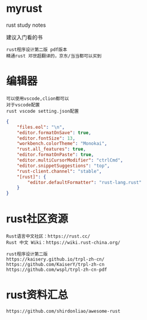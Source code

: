 # myrust
  
  rust study notes

  建议入门看的书
  
    rust程序设计第二版 pdf版本
    精通rust 邓世超翻译的，京东/当当都可以买到

# 编辑器

    可以使用vscode,clion都可以
    对于vscode配置
    rust vscode setting.json配置

``` json
{
    "files.eol": "\n",
    "editor.formatOnSave": true,
    "editor.fontSize": 13,
    "workbench.colorTheme": "Monokai",
    "rust.all_features": true,
    "editor.formatOnPaste": true,
    "editor.multiCursorModifier": "ctrlCmd",
    "editor.snippetSuggestions": "top",
    "rust-client.channel": "stable",
    "[rust]": {
        "editor.defaultFormatter": "rust-lang.rust"
    }
}
```

# rust社区资源

    Rust语言中文社区：https://rust.cc/
    Rust 中文 Wiki：https://wiki.rust-china.org/

    rust程序设计第二版
    https://kaisery.github.io/trpl-zh-cn/
    https://github.com/KaiserY/trpl-zh-cn
    https://github.com/wspl/trpl-zh-cn-pdf

# rust资料汇总

    https://github.com/shirdonliao/awesome-rust
